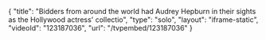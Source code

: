 {
    "title": "Bidders from around the world had Audrey Hepburn in their sights as the Hollywood actress' collectio",
    "type": "solo",
    "layout": "iframe-static",
    "videoId": "123187036",
    "url": "\/tvpembed\/123187036"
}